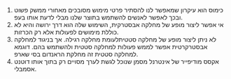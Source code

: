 ﻿1. כימוס הוא עיקרון שמאפשר לנו להסתיר פרטי מימוש מסובכים מאחורי ממשק פשוט ובכך לאפשר לאנשים להשתמש בתוצר שלנו מבלי לדעת אותו בעפ.
2.  אי אפשר ליצור מופע של מחלקה אבסטרקית, השימוש שלה הוא דרך ירושה והיא לא כוללת מימושים לפעולות אלא רק הכרזות.
3. לא ניתן ליצור מופע של מחלקה סטטיתלעומת מחלקה רגילה. אך בניגוד למחלקה אבסטרקרטית אפשר לממש פעולות למחלקה סטטית ולהשתמש בהם. דוגמא למחלקה סטטית זה מחלקת הראנדום בסי שארפ. 
4. אקסס מודיפייר של אינטרנל מסמן שנוכל לגשת לערך מסויים רק בתוך אותו דוטנט אסמבלי.